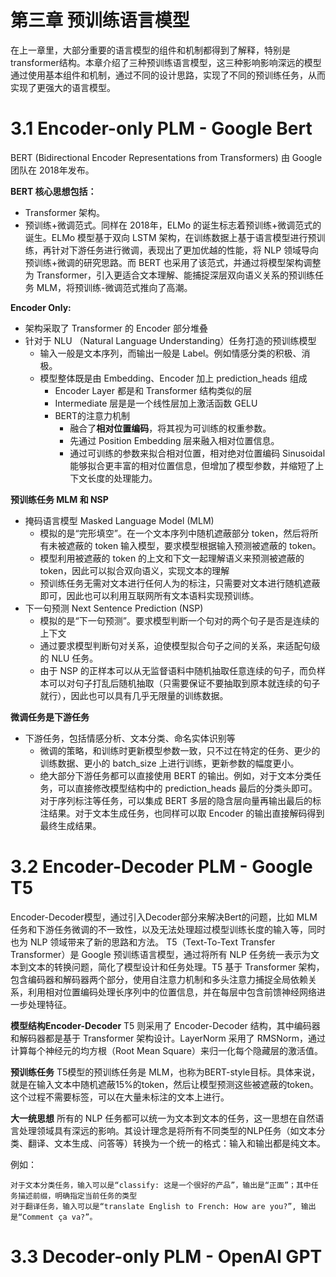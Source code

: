 # 第三章 预训练语言模型
在上一章里，大部分重要的语言模型的组件和机制都得到了解释，特别是transformer结构。本章介绍了三种预训练语言模型，这三种影响影响深远的模型通过使用基本组件和机制，通过不同的设计思路，实现了不同的预训练任务，从而实现了更强大的语言模型。

# 3.1 Encoder-only PLM - Google Bert
BERT (Bidirectional Encoder Representations from Transformers) 由 Google 团队在 2018年发布。

**BERT 核心思想包括：**

- Transformer 架构。
- 预训练+微调范式。同样在 2018年，ELMo 的诞生标志着预训练+微调范式的诞生。ELMo 模型基于双向 LSTM 架构，在训练数据上基于语言模型进行预训练，再针对下游任务进行微调，表现出了更加优越的性能，将 NLP 领域导向预训练+微调的研究思路。而 BERT 也采用了该范式，并通过将模型架构调整为 Transformer，引入更适合文本理解、能捕捉深层双向语义关系的预训练任务 MLM，将预训练-微调范式推向了高潮。

**Encoder Only:**
- 架构采取了 Transformer 的 Encoder 部分堆叠
- 针对于 NLU （Natural Language Understanding）任务打造的预训练模型
  - 输入一般是文本序列，而输出一般是 Label。例如情感分类的积极、消极。
  - 模型整体既是由 Embedding、Encoder 加上 prediction_heads 组成
    - Encoder Layer 都是和 Transformer 结构类似的层
    - Intermediate 层是是一个线性层加上激活函数 GELU
    - BERT的注意力机制
      - 融合了**相对位置编码**，将其视为可训练的权重参数。
      - 先通过 Position Embedding 层来融入相对位置信息。
      - 通过可训练的参数来拟合相对位置，相对绝对位置编码 Sinusoidal 能够拟合更丰富的相对位置信息，但增加了模型参数，并缩短了上下文长度的处理能力。
        
**预训练任务 MLM 和 NSP**
- 掩码语言模型 Masked Language Model (MLM) 
  - 模拟的是“完形填空”。在一个文本序列中随机遮蔽部分 token，然后将所有未被遮蔽的 token 输入模型，要求模型根据输入预测被遮蔽的 token。
  - 模型利用被遮蔽的 token 的上文和下文一起理解语义来预测被遮蔽的 token，因此可以拟合双向语义，实现文本的理解
  - 预训练任务无需对文本进行任何人为的标注，只需要对文本进行随机遮蔽即可，因此也可以利用互联网所有文本语料实现预训练。  
- 下一句预测 Next Sentence Prediction (NSP) 
  - 模拟的是“下一句预测”。要求模型判断一个句对的两个句子是否是连续的上下文
  - 通过要求模型判断句对关系，迫使模型拟合句子之间的关系，来适配句级的 NLU 任务。
  - 由于 NSP 的正样本可以从无监督语料中随机抽取任意连续的句子，而负样本可以对句子打乱后随机抽取（只需要保证不要抽取到原本就连续的句子就行），因此也可以具有几乎无限量的训练数据。
  
**微调任务是下游任务**
- 下游任务，包括情感分析、文本分类、命名实体识别等
  - 微调的策略，和训练时更新模型参数一致，只不过在特定的任务、更少的训练数据、更小的 batch_size 上进行训练，更新参数的幅度更小。
  - 绝大部分下游任务都可以直接使用 BERT 的输出。例如，对于文本分类任务，可以直接修改模型结构中的 prediction_heads 最后的分类头即可。对于序列标注等任务，可以集成 BERT 多层的隐含层向量再输出最后的标注结果。对于文本生成任务，也同样可以取 Encoder 的输出直接解码得到最终生成结果。

# 3.2 Encoder-Decoder PLM - Google T5
Encoder-Decoder模型，通过引入Decoder部分来解决Bert的问题，比如 MLM 任务和下游任务微调的不一致性，以及无法处理超过模型训练长度的输入等，同时也为 NLP 领域带来了新的思路和方法。
T5（Text-To-Text Transfer Transformer）是 Google 预训练语言模型，通过将所有 NLP 任务统一表示为文本到文本的转换问题，简化了模型设计和任务处理。T5 基于 Transformer 架构，包含编码器和解码器两个部分，使用自注意力机制和多头注意力捕捉全局依赖关系，利用相对位置编码处理长序列中的位置信息，并在每层中包含前馈神经网络进一步处理特征。

**模型结构Encoder-Decoder**
T5 则采用了 Encoder-Decoder 结构，其中编码器和解码器都是基于 Transformer 架构设计。LayerNorm 采用了 RMSNorm，通过计算每个神经元的均方根（Root Mean Square）来归一化每个隐藏层的激活值。

**预训练任务**
T5模型的预训练任务是 MLM，也称为BERT-style目标。具体来说，就是在输入文本中随机遮蔽15%的token，然后让模型预测这些被遮蔽的token。这个过程不需要标签，可以在大量未标注的文本上进行。

**大一统思想**
所有的 NLP 任务都可以统一为文本到文本的任务，这一思想在自然语言处理领域具有深远的影响。其设计理念是将所有不同类型的NLP任务（如文本分类、翻译、文本生成、问答等）转换为一个统一的格式：输入和输出都是纯文本。

例如：
```
对于文本分类任务，输入可以是“classify: 这是一个很好的产品”，输出是“正面”；其中任务描述前缀，明确指定当前任务的类型
对于翻译任务，输入可以是“translate English to French: How are you?”, 输出是“Comment ça va?”。
```

# 3.3 Decoder-only PLM - OpenAI GPT
